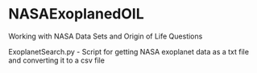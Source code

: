 # NASAExoplanedOIL
Working with NASA Data Sets and Origin of Life Questions

ExoplanetSearch.py - Script for getting NASA exoplanet data as a txt file and converting it to a csv file<br>

